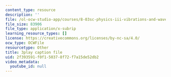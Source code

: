 ```yaml
---
content_type: resource
description: ''
file: /ol-ocw-studio-app/courses/8-03sc-physics-iii-vibrations-and-waves-fall-2016/2f393591f0f150378f72f7a15de52db2_VkbtIDSHfSc.vtt
file_size: 83906
file_type: application/x-subrip
learning_resource_types: []
license: https://creativecommons.org/licenses/by-nc-sa/4.0/
ocw_type: OCWFile
resourcetype: Other
title: 3play caption file
uid: 2f393591-f0f1-5037-8f72-f7a15de52db2
video_metadata:
  youtube_id: null
---
```

